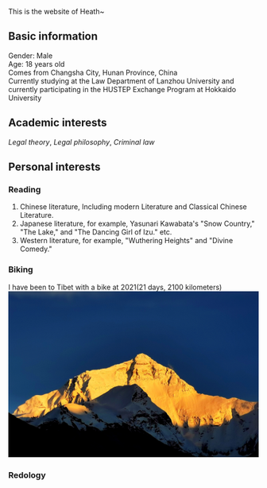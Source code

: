 This is the website of Heath~
## Basic information
Gender: Male  
Age: 18 years old  
Comes from Changsha City, Hunan Province, China  
Currently studying at the Law Department of Lanzhou University and currently participating in the HUSTEP Exchange Program at Hokkaido University  
## Academic interests
_Legal theory_, _Legal philosophy_, _Criminal law_
## Personal interests
### Reading
1. Chinese literature, Including modern Literature and Classical Chinese Literature.
2. Japanese literature, for example, Yasunari Kawabata's "Snow Country," "The Lake," and "The Dancing Girl of Izu."  etc.
3. Western literature, for example, "Wuthering Heights" and "Divine Comedy."
### Biking
I have been to Tibet with a bike at 2021(21 days, 2100 kilometers)   
![Qomulangma](https://github.com/Sisyphusaa/Sisyphusaa.github.io/raw/main/Qomulangma.jpg)
### Redology
